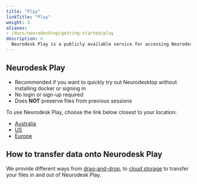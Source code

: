 ```yaml
---
title: "Play"
linkTitle: "Play"
weight: 3
aliases:
- /docs/neurodesktop/getting-started/play
description: >
  Neurodesk Play is a publicly available service for accessing Neurodesk without any setup
---
```


## Neurodesk Play
- Recommended if you want to quickly try out Neurodesktop without installing docker or signing in
- No login or sign-up required
- Does **NOT** preserve files from previous sessions

<!-- markdown-link-check-disable -->
To use Neurodesk Play, choose the link below closest to your location:
- [Australia](https://play.neurodesk.cloud.edu.au)
- [US](https://play-iowa.neurodesk.org)
- [Europe](https://play-europe.neurodesk.org)
<!-- markdown-link-check-enable -->

## How to transfer data onto Neurodesk Play

We provide different ways from [drag-and-drop](/docs/getting-started/neurodesktop/storage/#drag-and-drop), to [cloud storage](/docs/getting-started/neurodesktop/storage/#cloud-storage) to transfer your files in and out of Neurodesk Play.

